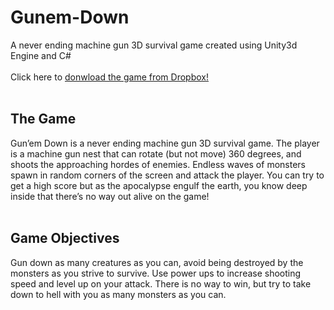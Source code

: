 # Gunem-Down
A never ending machine gun 3D survival game created using Unity3d Engine and C# <br><br>
Click here to <a href="https://www.dropbox.com/sh/nrkd4lo5xq2ne5c/AAC7Ug149DK6lMnsTn9crcnMa?dl=0">donwload the game from Dropbox!</a>
<br><br>
<h2>The Game</h2>
Gun’em Down is a never ending machine gun 3D survival game. The player is
a machine gun nest that can rotate (but not move) 360 degrees, and shoots the approaching
hordes of enemies. Endless waves of monsters spawn in random corners of the screen and
attack the player. You can try to get a high score but as the apocalypse engulf the earth, you
know deep inside that there’s no way out alive on the game!
<br><br>
<h2>Game Objectives</h2>
Gun down as many creatures as you can, avoid being destroyed by the monsters as you strive
to survive. Use power ups to increase shooting speed and level up on your attack. There is no
way to win, but try to take down to hell with you as many monsters as you can.
